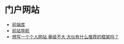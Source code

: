 # 门户网站

- [前端库](https://www.awesomes.cn/)
- [前站导航](https://www.frontendjs.com/)
- [想写一个个人网站 量级不大 大伙有什么推荐的框架吗？](https://cnodejs.org/topic/5bbf255737a6965f590520d2)
